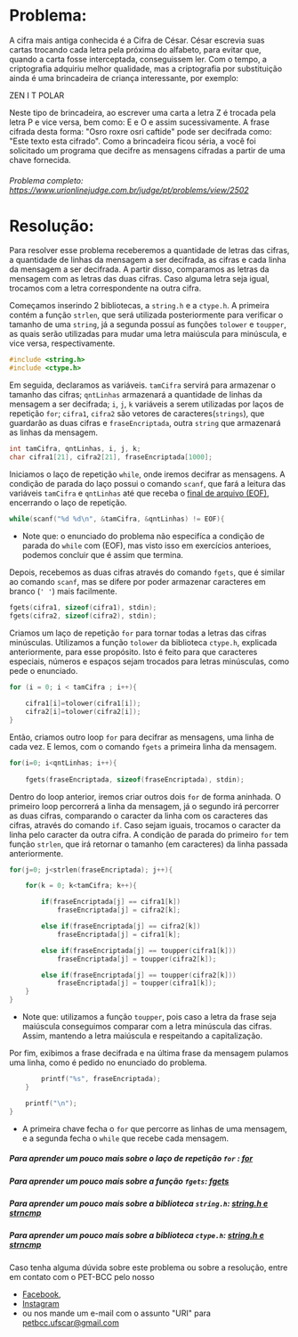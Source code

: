 # Problema:
A cifra mais antiga conhecida é a Cifra de César. César escrevia suas cartas trocando cada letra pela próxima do alfabeto, para evitar que, quando a carta fosse interceptada, conseguissem ler. Com o tempo, a criptografia adquiriu melhor qualidade, mas a criptografia por substituição ainda é uma brincadeira de criança interessante, por exemplo:

ZEN I T
POLAR

Neste tipo de brincadeira, ao escrever uma carta a letra Z é trocada pela letra P e vice versa, bem como: E e O e assim sucessivamente. A frase cifrada desta forma: "Osro roxre osri caftide" pode ser decifrada como: "Este texto esta cifrado". Como a brincadeira ficou séria, a você foi solicitado um programa que decifre as mensagens cifradas a partir de uma chave fornecida.

###### Problema completo: https://www.urionlinejudge.com.br/judge/pt/problems/view/2502

# Resolução:

Para resolver esse problema receberemos a quantidade de letras das cifras, a quantidade de linhas da mensagem a ser decifrada, as cifras e cada linha da mensagem a ser decifrada. A partir disso, comparamos as letras da mensagem com as letras das duas cifras. Caso alguma letra seja igual, trocamos com a letra correspondente na outra cifra.

Começamos inserindo 2 bibliotecas, a `string.h` e a `ctype.h`. A primeira contém a função `strlen`, que será utilizada posteriormente para verificar o tamanho de uma `string`, já a segunda possuí as funções `tolower` e `toupper`, as quais serão utilizadas para mudar uma letra maiúscula para minúscula, e vice versa, respectivamente.

```c
#include <string.h>
#include <ctype.h>
```

Em seguida, declaramos as variáveis. `tamCifra` servirá para armazenar o tamanho das cifras; `qntLinhas` armazenará a quantidade de linhas da mensagem a ser decifrada; `i`, `j`, `k` variáveis a serem utilizadas por laços de repetição `for`; `cifra1`, `cifra2` são vetores de caracteres(`strings`), que guardarão as duas cifras e `fraseEncriptada`, outra `string` que armazenará as linhas da mensagem.
```c
int tamCifra, qntLinhas, i, j, k;
char cifra1[21], cifra2[21], fraseEncriptada[1000];
```

Iniciamos o laço de repetição `while`, onde iremos decifrar as mensagens. A condição de parada do laço possui o comando `scanf`, que fará a leitura das variáveis `tamCifra` e `qntLinhas` até que receba o [final de arquivo (EOF)](https://pt.wikipedia.org/wiki/EOF), encerrando o laço de repetição.
```c
while(scanf("%d %d\n", &tamCifra, &qntLinhas) != EOF){
```
 * Note que: o enunciado do problema não especifíca a condição de parada do `while` com (EOF), mas visto isso em exercícios anterioes, podemos concluir que é assim que termina.

Depois, recebemos as duas cifras através do comando `fgets`, que é similar ao comando `scanf`, mas se difere por poder armazenar caracteres em branco (`' '`) mais facilmente.
```c
fgets(cifra1, sizeof(cifra1), stdin);
fgets(cifra2, sizeof(cifra2), stdin);
```

Criamos um laço de repetição `for` para tornar todas a letras das cifras minúsculas. Utilizamos a função `tolower` da biblioteca `ctype.h`, explicada anteriormente, para esse propósito. Isto é feito para que caracteres especiais, números e espaços sejam trocados para letras minúsculas, como pede o enunciado.  
```c
for (i = 0; i < tamCifra ; i++){
	
	cifra1[i]=tolower(cifra1[i]);
	cifra2[i]=tolower(cifra2[i]);
}
```

Então, criamos outro loop `for` para decifrar as mensagens, uma linha de cada vez. E lemos, com o comando `fgets` a primeira linha da mensagem.
```c
for(i=0; i<qntLinhas; i++){
		
	fgets(fraseEncriptada, sizeof(fraseEncriptada), stdin);
```

Dentro do loop anterior, iremos criar outros dois `for` de forma aninhada. O primeiro loop percorrerá a linha da mensagem, já o segundo irá percorrer as duas cifras, comparando o caracter da linha com os caracteres das cifras, através do comando `if`. Caso sejam iguais, trocamos o caracter da linha pelo caracter da outra cifra. 
A condição de parada do primeiro `for` tem função `strlen`, que irá retornar o tamanho (em caracteres) da linha passada anteriormente.
```c
for(j=0; j<strlen(fraseEncriptada); j++){

	for(k = 0; k<tamCifra; k++){

		if(fraseEncriptada[j] == cifra1[k])
			fraseEncriptada[j] = cifra2[k];

		else if(fraseEncriptada[j] == cifra2[k])
			fraseEncriptada[j] = cifra1[k];

		else if(fraseEncriptada[j] == toupper(cifra1[k]))
			fraseEncriptada[j] = toupper(cifra2[k]);

		else if(fraseEncriptada[j] == toupper(cifra2[k]))
			fraseEncriptada[j] = toupper(cifra1[k]);
	} 
}
```   
 * Note que: utilizamos a função `toupper`, pois caso a letra da frase seja maiúscula conseguimos comparar com a letra minúscula das cifras. Assim, mantendo a letra maiúscula e respeitando a capitalização.

Por fim, exibimos a frase decifrada e na última frase da mensagem pulamos uma linha, como é pedido no enunciado do problema.
```c
		printf("%s", fraseEncriptada);
	}

	printf("\n");	    
}
```
 * A primeira chave fecha o `for` que percorre as linhas de uma mensagem, e a segunda fecha o `while` que recebe cada mensagem.

##### Para aprender um pouco mais sobre o laço de repetição `for` : [for](http://linguagemc.com.br/a-estrutura-de-repeticao-for-em-c/)
##### Para aprender um pouco mais sobre a função `fgets`: [fgets](https://aprendendoc.wordpress.com/tag/fgets/)
##### Para aprender um pouco mais sobre a biblioteca `string.h`: [string.h e strncmp](http://linguagemc.com.br/a-biblioteca-string-h/)
##### Para aprender um pouco mais sobre a biblioteca `ctype.h`: [string.h e strncmp](http://linguagemc.com.br/ctype-h-toupper-tolower-isalpha-isdigit-em-c/)

Caso tenha alguma dúvida sobre este problema ou sobre a resolução, entre em contato com o PET-BCC pelo nosso
 * [Facebook](https://www.facebook.com/petbcc/),
 * [Instagram](https://www.instagram.com/petbcc.ufscar/)
 * ou nos mande um e-mail com o assunto "URI" para  petbcc.ufscar@gmail.com





   
